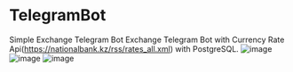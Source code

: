 # TelegramBot
Simple Exchange Telegram Bot
Exchange Telegram Bot with Currency Rate Api(https://nationalbank.kz/rss/rates_all.xml) with PostgreSQL.
![image](https://github.com/Marat123480/TelegramBot/assets/78693401/3c3dc2fe-ed34-441e-be46-6bf6f20fb56f)
![image](https://github.com/Marat123480/TelegramBot/assets/78693401/a789f44c-d8c0-42a7-8944-5800a7ad45e4)
![image](https://github.com/Marat123480/TelegramBot/assets/78693401/5474d8b7-6154-4212-9c44-ace535084f29)

